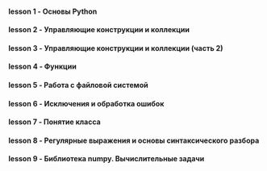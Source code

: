 #### **lesson 1** - Основы Python
#### **lesson 2** - Управляющие конструкции и коллекции
#### **lesson 3** - Управляющие конструкции и коллекции (часть 2)
#### **lesson 4** - Функции
#### **lesson 5** - Работа с файловой системой
#### **lesson 6** - Исключения и обработка ошибок
#### **lesson 7** - Понятие класса
#### **lesson 8** - Регулярные выражения и основы синтаксического разбора
#### **lesson 9** - Библиотека numpy. Вычислительные задачи
